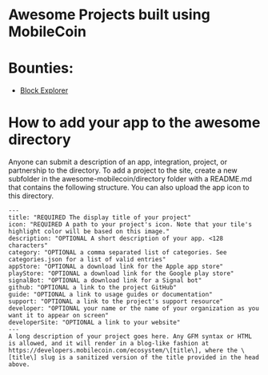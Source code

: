 # Awesome Projects built using MobileCoin

# Bounties:
- [Block Explorer](https://gitcoin.co/issue/mobilecoinofficial/developer-grants/1/100028771)

# How to add your app to the awesome directory

Anyone can submit a description of an app, integration, project, or partnership to the directory. To add a project to the site, create a new subfolder in the awesome-mobilecoin/directory folder with a README.md that contains the following structure. You can also upload the app icon to this directory.

```
---
title: "REQUIRED The display title of your project"
icon: "REQUIRED A path to your project's icon. Note that your tile's highlight color will be based on this image."
description: "OPTIONAL A short description of your app. <128 characters"
category: "OPTIONAL a comma separated list of categories. See categories.json for a list of valid entries"
appStore: "OPTIONAL a download link for the Apple app store"
playStore: "OPTIONAL a download link for the Google play store"
signalBot: "OPTIONAL a download link for a Signal bot"
github: "OPTIONAL a link to the project GitHub"
guide: "OPTIONAL a link to usage guides or documentation"
support: "OPTIONAL a link to the project's support resource"
developer: "OPTIONAL your name or the name of your organization as you want it to appear on screen"
developerSite: "OPTIONAL a link to your website"
---
A long description of your project goes here. Any GFM syntax or HTML is allowed, and it will render in a blog-like fashion at https://developers.mobilecoin.com/ecosystem/\[title\], where the \[title\] slug is a sanitized version of the title provided in the head above.
```

